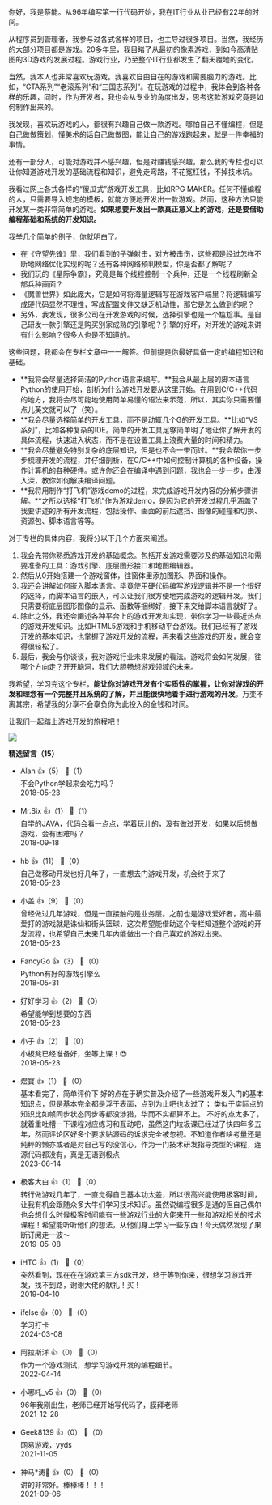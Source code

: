 你好，我是蔡能。从96年编写第一行代码开始，我在IT行业从业已经有22年的时间。

从程序员到管理者，我参与过各式各样的项目，也主导过很多项目。当然，我经历的大部分项目都是游戏。20多年里，我目睹了从最初的像素游戏，到如今高清贴图的3D游戏的发展过程。游戏行业，乃至整个IT行业都发生了翻天覆地的变化。

当然，我本人也非常喜欢玩游戏。我喜欢自由自在的游戏和需要脑力的游戏。比如，“GTA系列”“老滚系列”和“三国志系列”。在玩游戏的过程中，我体会到各种各样的乐趣，同时，作为开发者，我也会从专业的角度出发，思考这款游戏究竟是如何制作出来的。

我发现，喜欢玩游戏的人，都很有兴趣自己做一款游戏。哪怕自己不懂编程，但是自己做做策划，懂美术的话自己做做图，能让自己的游戏跑起来，就是一件幸福的事情。

还有一部分人，可能对游戏并不感兴趣，但是对赚钱感兴趣，那么我的专栏也可以让你知道游戏开发的基础流程和知识，避免走弯路，不花冤枉钱，不掉技术坑。

我看过网上各式各样的“傻瓜式”游戏开发工具，比如RPG MAKER。任何不懂编程的人，只需要导入规定的模板，就能方便地开发出一款游戏。然而，这种方法只能开发某一类非常简单的游戏。**如果想要开发出一款真正意义上的游戏，还是要借助编程基础和系统的开发知识。**

我举几个简单的例子，你就明白了。

- 在《守望先锋》里，我们看到的子弹射击，对方被击伤，这些都是经过怎样不断地网络优化实现的呢？还有各种网络预判模型，你是否都了解呢？
- 我们玩的《星际争霸》，究竟是每个线程控制一个兵种，还是一个线程刷新全部兵种画面？
- 《魔兽世界》如此庞大，它是如何将海量逻辑写在游戏客户端里？将逻辑编写成硬代码显然不理性，写成配置文件又缺乏机动性，那它是怎么做到的呢？
- 另外，我发现，很多公司在开发游戏的时候，选择引擎也是一个尴尬事。是自己研发一款引擎还是购买别家成熟的引擎呢？引擎的好坏，对开发的游戏来讲有什么影响？很多人也是不知道的。

这些问题，我都会在专栏文章中一一解答。但前提是你最好具备一定的编程知识和基础。

- **我将会尽量选择简洁的Python语言来编写。**我会从最上层的脚本语言Python的使用开始，剖析为什么游戏开发要从这里开始。在用到C/C++代码的地方，我将会尽可能地使用简单易懂的语法来示范，所以，其实你只需要懂点儿英文就可以了（笑）。
- **我会尽量选择简单的开发工具，而不是动辄几个G的开发工具。**比如“VS系列”，比如各种复杂的IDE。简单的开发工具足够简单明了地让你了解开发的具体流程，快速进入状态，而不是在设置工具上浪费大量的时间和精力。
- **我会尽量避免特别复杂的底层知识，但是也不会一带而过。**我会帮你一步步梳理开发的流程，并仔细剖析，在C/C++中如何控制计算机的各种设备，操作计算机的各种硬件。或许你还会在编译中遇到问题，我也会一步一步，由浅入深，教你如何解决编译问题。
- **我将用制作“打飞机”游戏demo的过程，来完成游戏开发内容的分解步骤讲解。**之所以选择“打飞机”作为游戏demo，是因为它的开发过程几乎涵盖了我要讲述的所有开发流程，包括操作、画面的前后遮挡、图像的碰撞和切换、资源包、脚本语言等等。

对于专栏的具体内容，我将分以下几个方面来阐述。

1. 我会先带你熟悉游戏开发的基础概念。包括开发游戏需要涉及的基础知识和需要准备的工具：游戏引擎、底层图形接口和地图编辑器。
2. 然后从0开始搭建一个游戏窗体，往窗体里添加图形、界面和操作。
3. 我还会讲解如何嵌入脚本语言。毕竟使用硬代码编写游戏逻辑并不是一个很好的选择，而脚本语言的嵌入，可以让我们很方便地完成游戏的逻辑开发。我们只需要将底层图形图像的显示、函数等捆绑好，接下来交给脚本语言就好了。
4. 除此之外，我还会阐述各种平台上的游戏开发和实现，带你学习一些最近热点的游戏开发知识。比如HTML5游戏和手机移动平台游戏。我们已经有了游戏开发的基本知识，也掌握了游戏开发的流程，再来看这些游戏的开发，就会变得很轻松了。
5. 最后，我会与你谈谈，我对游戏行业未来发展的看法。游戏将会如何发展，往哪个方向走？开开脑洞，我们大胆畅想游戏领域的未来。

我希望，学习完这个专栏，**能让你对游戏开发有个实质性的掌握，让你对游戏的开发和理念有一个完整并且系统的了解，并且能很快地着手进行游戏的开发**。万变不离其宗，希望我的分享不会辜负你为此投入的金钱和时间。

让我们一起踏上游戏开发的旅程吧！

![](https://static001.geekbang.org/resource/image/56/24/566a01f6857d4a0e42c5f2fb8db59624.jpg?wh=1110%2A659)
<div><strong>精选留言（15）</strong></div><ul>
<li><span>Alan</span> 👍（5） 💬（1）<div>不会Python学起来会吃力吗？</div>2018-05-23</li><br/><li><span>Mr.Six</span> 👍（1） 💬（1）<div>自学的JAVA，代码会看一点点，学着玩儿的，没有做过开发，如果以后想做游戏，会有困难吗？</div>2018-09-18</li><br/><li><span>hb</span> 👍（11） 💬（0）<div>自己做移动开发也好几年了，一直想去门游戏开发，机会终于来了</div>2018-05-23</li><br/><li><span>小盖</span> 👍（9） 💬（0）<div>曾经做过几年游戏，但是一直接触的是业务层。之前也是游戏爱好者，高中最爱打的游戏就是诛仙和街头篮球，这次希望能借助这个专栏知道整个游戏的开发流程，也希望自己未来几年内能做出一个自己喜欢的游戏出来。</div>2018-05-23</li><br/><li><span>FancyGo</span> 👍（3） 💬（0）<div>Python有好的游戏引擎么</div>2018-05-31</li><br/><li><span>好好学习</span> 👍（2） 💬（0）<div>希望能学到想要的东西</div>2018-05-23</li><br/><li><span>小子</span> 👍（2） 💬（0）<div>小板凳已经准备好，坐等上课！😍</div>2018-05-23</li><br/><li><span>煜寶</span> 👍（1） 💬（0）<div>基本看完了，简单评价下
好的点在于确实普及介绍了一些游戏开发入门的基本知识点，但是基本完全都是浮于表面，点到为止吧也太过了；
类似于实际点的知识比如帧同步状态同步等都没涉猎，华而不实都算不上。
不好的点太多了，就着重吐槽一下课程对应练习和互动吧，虽然这门垃圾课已经过了快四年多五年，然而评论区好多个要求贴源码的诉求完全被忽视。不知道作者啥考量还是纯粹的懒亦或者是对自己写的没信心，作为一门技术研发指导类型的课程，连源代码都没有，真是无语到极点</div>2023-06-14</li><br/><li><span>极客大白</span> 👍（1） 💬（0）<div>转行做游戏几年了，一直觉得自己基本功太差，所以很高兴能使用极客时间，让我有机会跟随众多大牛们学习技术知识。虽然说编程很多是通的但自己偶尔也会想什么时候极客时间能有一些游戏行业的大佬来开一些和游戏相关的技术课程！希望能听听他们的想法，从他们身上学习一些东西！今天偶然发现了果断订阅走一波～</div>2019-05-08</li><br/><li><span>iHTC</span> 👍（1） 💬（0）<div>突然看到，现在在在游戏第三方sdk开发，终于等到你来，很想学习游戏开发，找不到路，谢谢大佬的献礼！买！</div>2019-04-10</li><br/><li><span>ifelse</span> 👍（0） 💬（0）<div>学习打卡</div>2024-03-08</li><br/><li><span>阿拉斯洋</span> 👍（0） 💬（0）<div>作为一个游戏测试，想学习游戏开发的编程细节。</div>2022-04-14</li><br/><li><span>小哪吒_v5</span> 👍（0） 💬（0）<div>96年我刚出生，老师已经开始写代码了，膜拜老师</div>2021-12-28</li><br/><li><span>Geek8139</span> 👍（0） 💬（0）<div>网易游戏，yyds</div>2021-11-05</li><br/><li><span>神马*涛💋</span> 👍（0） 💬（0）<div>讲的非常好。棒棒棒！！！</div>2021-09-06</li><br/>
</ul>
